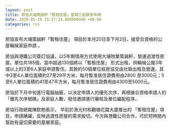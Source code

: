 ```yaml
---
layout: post
title: 房協大埔策誠軒「暫租住屋」星期三起接受申請
date: 2020-05-18 15:27:34.000000000 +08:00
categories: rss
---
```


房協宣布大埔策誠軒「暫租住屋」 項目於本月20日至下月2日，接受合資格的公屋輪候家庭申請 。

房協與港鐵公司簽訂協議，以5年期借用方式使用大埔物業策誠軒，營運過渡性房屋。單位共185個，當中超過130個將以「暫租住屋」 形式出租，供輪候公屋3年或以上的3至6人家庭申請暫住。其餘約50個單位經房協交由社聯出租及營運。其中3至4人單位面積約27至29平方米，每月暫准居住證費用由2800 至3000元；5至6人單位面積約41至47平方米，每月暫准居住證費用由4300至5000元。

房協於下月中旬進行電腦抽籤，以決定申請人的優先次序，再根據合資格申請人的「優先次序號碼」及家庭人數，發信邀請進行審核及單位編配程序。

房協行政總裁陳欽勉表示， 早前於漁光村和觀塘花園大廈推出的 「暫租住屋」項目，申請踴躍，反映過渡性房屋的需求殷切。今次與港鐵公司合作，可於短時間內幫助有逼切需要的基層家庭。
